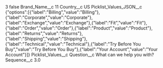 <?xml version="1.0" encoding="UTF-8"?>
<CustomMetadata xmlns="http://soap.sforce.com/2006/04/metadata" xmlns:xsi="http://www.w3.org/2001/XMLSchema-instance" xmlns:xsd="http://www.w3.org/2001/XMLSchema">
    <label>3</label>
    <protected>false</protected>
    <values>
        <field>Brand_Name__c</field>
        <value xsi:type="xsd:string">11</value>
    </values>
    <values>
        <field>Country__c</field>
        <value xsi:type="xsd:string">US</value>
    </values>
    <values>
        <field>Picklist_Values_JSON__c</field>
        <value xsi:type="xsd:string">{&quot;options&quot;:[{&quot;label&quot;:&quot;Billing&quot;,&quot;value&quot;:&quot;Billing&quot;},{&quot;label&quot;:&quot;Corporate&quot;,&quot;value&quot;:&quot;Corporate&quot;},{&quot;label&quot;:&quot;Exchange&quot;,&quot;value&quot;:&quot;Exchange&quot;},{&quot;label&quot;:&quot;Fit&quot;,&quot;value&quot;:&quot;Fit&quot;},{&quot;label&quot;:&quot;Order&quot;,&quot;value&quot;:&quot;Order&quot;},{&quot;label&quot;:&quot;Product&quot;,&quot;value&quot;:&quot;Product&quot;},{&quot;label&quot;:&quot;Returns&quot;,&quot;value&quot;:&quot;Returns&quot;},{&quot;label&quot;:&quot;Shipping&quot;,&quot;value&quot;:&quot;Shipping&quot;},{&quot;label&quot;:&quot;Technical&quot;,&quot;value&quot;:&quot;Technical&quot;},{&quot;label&quot;:&quot;Try Before You Buy&quot;,&quot;value&quot;:&quot;Try Before You Buy&quot;},{&quot;label&quot;:&quot;Your Account&quot;,&quot;value&quot;:&quot;Your Account&quot;}]}</value>
    </values>
    <values>
        <field>Picklist_Values__c</field>
        <value xsi:nil="true"/>
    </values>
    <values>
        <field>Question__c</field>
        <value xsi:type="xsd:string">What can we help you with?</value>
    </values>
    <values>
        <field>Sequence__c</field>
        <value xsi:type="xsd:double">3.0</value>
    </values>
</CustomMetadata>
